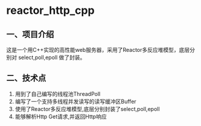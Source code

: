 # reactor_http_cpp

## 一、项目介绍

这是一个用C++实现的高性能web服务器，采用了Reactor多反应堆模型，底层分别对 select,poll,epoll 做了封装。

## 二、技术点

1. 用到了自己编写的线程池ThreadPoll
2. 编写了一个支持多线程并发读写的读写缓冲区Buffer
3. 使用了Reactor多反应堆模型,底层分别封装了select,poll,epoll
4. 能够解析Http Get请求,并返回Http响应

